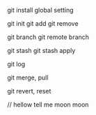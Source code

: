 git install
global setting

git init
git add
git remove

git branch
git remote branch

git stash
git stash apply

git log

git merge, pull

git revert, reset

// hellow tell me
moon
moon
